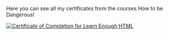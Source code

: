 Here you can see all my certificates from the courses How to be Dangerous!

<a href="https://www.learnenough.com/certificates/74436ff4"><img src="https://www.learnenough.com/certificates/74436ff4/html-tutorial.svg" alt="Certificate of Completion for Learn Enough HTML"></a>

